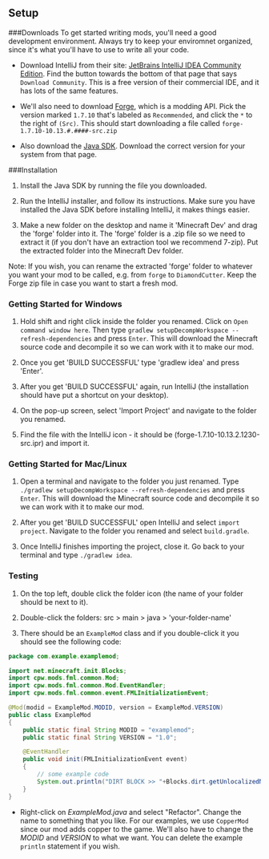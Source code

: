 ## Setup

###Downloads
To get started writing mods, you'll need a good development environment. Always try to keep your enviromnet organized, since it's what you'll have to use to write all your code.

* Download IntelliJ from their site: [JetBrains IntelliJ IDEA Community Edition](http://www.jetbrains.com/idea/). Find the button towards the bottom of that page that says `Download Community`. This is a free version of their commercial IDE, and it has lots of the same features.

* We'll also need to download [Forge](http://www.minecraftforge.net/forum/index.php?action=files), which is a modding API. Pick the version marked `1.7.10` that's labeled as `Recommended`, and click the `*` to the right of `(Src)`. This should start downloading a file called `forge-1.7.10-10.13.#.####-src.zip`

* Also download the [Java SDK](http://www.oracle.com/technetwork/java/javase/downloads/jdk7-downloads-1880260.html). Download the correct version for your system from that page.

###Installation
1. Install the Java SDK by running the file you downloaded.

2. Run the IntelliJ installer, and follow its instructions. Make sure you have installed the Java SDK before installing IntelliJ, it makes things easier.

3. Make a new folder on the desktop and name it 'Minecraft Dev' and drag the 'forge' folder into it. The 'forge' folder is a .zip file so we need to extract it (if you don't have an extraction tool we recommend 7-zip). Put the extracted folder into the Minecraft Dev folder. 

Note: If you wish, you can rename the extracted 'forge' folder to whatever you want your mod to be called, e.g. from `forge` to `DiamondCutter`. Keep the Forge zip file in case you want to start a fresh mod.

### Getting Started for Windows
1. Hold shift and right click inside the folder you renamed. Click on `Open command window here`. Then type `gradlew setupDecompWorkspace --refresh-dependencies` and press `Enter`. This will download the Minecraft source code and decompile it so we can work with it to make our mod.

2. Once you get 'BUILD SUCCESSFUL' type 'gradlew idea' and press 'Enter'.

3. After you get 'BUILD SUCCESSFUL' again, run IntelliJ (the installation should have put a shortcut on your desktop).

4. On the pop-up screen, select 'Import Project' and navigate to the folder you renamed.

5. Find the file with the IntelliJ icon - it should be (forge-1.7.10-10.13.2.1230-src.ipr) and import it.

### Getting Started for Mac/Linux
1. Open a terminal and navigate to the folder you just renamed. Type `./gradlew setupDecompWorkspace --refresh-dependencies` and press `Enter`. This will download the Minecraft source code and decompile it so we can work with it to make our mod.

2. After you get 'BUILD SUCCESSFUL' open IntelliJ and select `import project`. Navigate to the folder you renamed and select `build.gradle`.

3. Once IntelliJ finishes importing the project, close it. Go back to your terminal and type `./gradlew idea`.

### Testing

1. On the top left, double click the folder icon (the name of your folder should be next to it).

2. Double-click the folders: src > main > java > 'your-folder-name' 

3. There should be an `ExampleMod` class and if you double-click it you should see the following code:

```java
package com.example.examplemod;

import net.minecraft.init.Blocks;
import cpw.mods.fml.common.Mod;
import cpw.mods.fml.common.Mod.EventHandler;
import cpw.mods.fml.common.event.FMLInitializationEvent;

@Mod(modid = ExampleMod.MODID, version = ExampleMod.VERSION)
public class ExampleMod
{
    public static final String MODID = "examplemod";
    public static final String VERSION = "1.0";

    @EventHandler
    public void init(FMLInitializationEvent event)
    {
		// some example code
        System.out.println("DIRT BLOCK >> "+Blocks.dirt.getUnlocalizedName());
    }
}
```
* Right-click on _ExampleMod.java_ and select "Refactor". Change the name to something that you like. For our examples, we use `CopperMod` since our mod adds copper to the game. We'll also have to change the _MODID_ and _VERSION_ to what we want. You can delete the example `println` statement if you wish.

